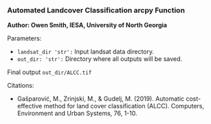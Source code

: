 ### Automated Landcover Classification arcpy Function

**Author: Owen Smith, IESA, University of North Georgia**

Parameters: 
* `landsat_dir 'str':` Input landsat data directory.
* `out_dir: 'str':` Directory where all outputs will be saved.

Final output `out_dir/ALCC.tif`

Citations: 
- Gašparović, M., Zrinjski, M., & Gudelj, M. (2019). Automatic cost-effective 
  method for land cover classification (ALCC). Computers, Environment and Urban 
  Systems, 76, 1-10.